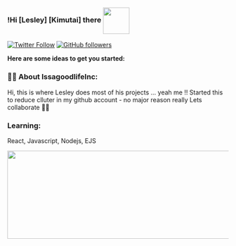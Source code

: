 ### !Hi [Lesley] [Kimutai] there <img  align="center" width="60" hight="150" src="https://media.giphy.com/media/gM5qFksULw54NMWyry/giphy.gif" >

[![Twitter Follow](https://img.shields.io/twitter/follow/KimutaiLesley?color=%231DA1F2&label=Leskim&logo=twitter&style=for-the-badge)](https://twitter.com/KimutaiLesley) [![GitHub followers](https://img.shields.io/github/followers/Leskim?color=181717&label=Leskim&logo=github&style=for-the-badge)](https://github.com/Leskim)

**Here are some ideas to get you started:**

### 🙋‍♀️ About IssagoodlifeInc: 
Hi, this is where Lesley does most of his projects ... yeah me !! 
Started this to reduce clluter in my github account - no major reason really 
Lets collaborate 💪🏾

### Learning: 
React, Javascript, Nodejs, EJS 

<img width="1000" height="200" src="https://media.giphy.com/media/SSM6HdOicCahnOZ5hM/giphy.gif">

